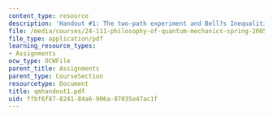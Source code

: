 ```yaml
---
content_type: resource
description: 'Handout #1: The two-path experiment and Bell?s Inequalities'
file: /media/courses/24-111-philosophy-of-quantum-mechanics-spring-2005/ffbf6f87824184a6906a87035e47ac1f_qmhandout1.pdf
file_type: application/pdf
learning_resource_types:
- Assignments
ocw_type: OCWFile
parent_title: Assignments
parent_type: CourseSection
resourcetype: Document
title: qmhandout1.pdf
uid: ffbf6f87-8241-84a6-906a-87035e47ac1f
---
```

